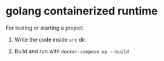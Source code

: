 # golang containerized runtime

For testing or starting a project.

1. Write the code inside ```src``` dir.

1. Build and run with ```docker-compose up --build```

